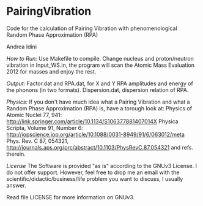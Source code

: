 # PairingVibration
Code for the calculation of Pairing Vibration with phenomenological Random Phase Approximation (RPA)

Andrea Idini

*How to Run:*
Use Makefile to compile.
Change nucleus and proton/neutron vibration in Input\_WS.in, the program will scan the
Atomic Mass Evaluation 2012 for masses and enjoy the rest.

*Output:*
Factor.dat and RPA.dat, for X and Y RPA amplitudes and energy of the phonons (in two formats).
Dispersion.dat, dispersion relation of RPA.

*Physics:*
If you don't have much idea what a Pairing Vibration and what a Random Phase Approximation (RPA) is, have a torough look at:
Physics of Atomic Nuclei 77, 941: http://link.springer.com/article/10.1134/S106377881407014X
Physica Scripta, Volume 91, Number 6:  http://iopscience.iop.org/article/10.1088/0031-8949/91/6/063012/meta
Phys. Rev. C 87, 054321, http://journals.aps.org/prc/abstract/10.1103/PhysRevC.87.054321
and refs. therein.

*License*
The Software is provided "as is" according to the GNUv3 License. 
I do not offer support.
However, feel free to drop me an email with the 
scientific/didactic/business/life problem you want to discuss, I usually answer.

Read file LICENSE for more information on GNUv3.
